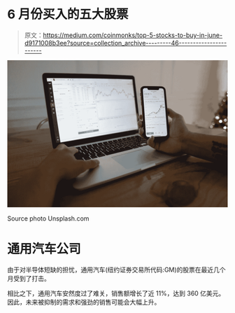 # 6 月份买入的五大股票

> 原文：<https://medium.com/coinmonks/top-5-stocks-to-buy-in-june-d9171008b3ee?source=collection_archive---------46----------------------->

![](img/ef5461284c06699e314b4570147a961c.png)

Source photo Unsplash.com

# 通用汽车公司

由于对半导体短缺的担忧，通用汽车(纽约证券交易所代码:GM)的股票在最近几个月受到了打击。

相比之下，通用汽车安然度过了难关，销售额增长了近 11%，达到 360 亿美元。因此，未来被抑制的需求和强劲的销售可能会大幅上升。